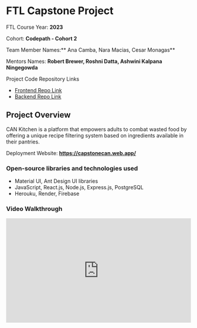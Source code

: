 # FTL Capstone Project

FTL Course Year: **2023**

Cohort: **Codepath - Cohort 2**

Team Member Names:** Ana Camba, Nara Macias, Cesar Monagas**

Mentors Names: **Robert Brewer, Roshni Datta, Ashwini Kalpana Ningegowda**

Project Code Repository Links

* [Frontend Repo Link]()
* [Backend Repo Link]()

## Project Overview

CAN Kitchen is a platform that empowers adults to combat wasted food
by offering a unique recipe filtering system based on ingredients
available in their pantries.

Deployment Website: **https://capstonecan.web.app/**

### Open-source libraries and technologies used

- Material UI, Ant Design UI libraries
- JavaScript, React.js, Node.js, Express.js, PostgreSQL
- Herouku, Render, Firebase

### Video Walkthrough

<div style="position: relative; padding-bottom: 56.25%; height: 0;"><iframe src="https://www.loom.com/embed/5bdc66fa22694e00842fe89e897d1fd2?sid=30e82ef1-d6ca-4aaf-af9f-d5cb7f278e7e" frameborder="0" webkitallowfullscreen mozallowfullscreen allowfullscreen style="position: absolute; top: 0; left: 0; width: 100%; height: 100%;"></iframe></div>

